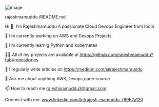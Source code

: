 
![image](https://github.com/rajeshmamuddu/rajeshmamuddu/assets/101260575/4b1efb0e-90fb-4deb-a6eb-56a5e40f9bac)

rajeshmamuddu
/README.md

Hi 👋, I'm Rajeshmamuddu
A passionate Cloud Devops Engineer from India


🔭 I’m currently working on AWS and Devops Projects

🌱 I’m currently learnig Python and kubernetes

👨‍💻 All of my projects are available at https://github.com/rajeshmamuddu?tab=repositories

📝 I regularly write articles on https://medium.com/@rajeshmamuddu

💬 Ask me about anything AWS,Devops,open-source

📫 How to reach me rajeshmamuddu3@gmail.com

Connect with me:
www.linkedin.com/in/rajesh-mamuddu-76967a120

